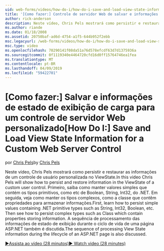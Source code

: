 ```yaml
---
uid: web-forms/videos/how-do-i/how-do-i-save-and-load-view-state-information-for-a-custom-web-server-control
title: '[Como fazer:] Controle de servidor Web de salvar e informações de estado de exibição de carga para um personalizado | Microsoft Docs'
author: rick-anderson
description: Neste vídeo, Chris Pels mostrará como persistir e restaurar as informações de um controle de usuário personalizada no ViewState. Primeiro, saiba como manter o valor simples...
ms.author: riande
ms.date: 01/18/2008
ms.assetid: 20750baf-ad6d-4754-a1f5-644b952f2ebb
msc.legacyurl: /web-forms/videos/how-do-i/how-do-i-save-and-load-view-state-information-for-a-custom-web-server-control
msc.type: video
ms.openlocfilehash: 70290141f08da51a76d578efcdf63d7d1375936a
ms.sourcegitcommit: 0f1119340e4464720cfd16d0ff15764746ea1fea
ms.translationtype: MT
ms.contentlocale: pt-BR
ms.lasthandoff: 04/09/2019
ms.locfileid: "59422701"
---
```

# <a name="how-do-i-save-and-load-view-state-information-for-a-custom-web-server-control"></a><span data-ttu-id="881f5-104">[Como fazer:] Salvar e informações de estado de exibição de carga para um controle de servidor Web personalizado</span><span class="sxs-lookup"><span data-stu-id="881f5-104">[How Do I:] Save and Load View State Information for a Custom Web Server Control</span></span>

<span data-ttu-id="881f5-105">por [Chris Pels](https://twitter.com/chrispels)</span><span class="sxs-lookup"><span data-stu-id="881f5-105">by [Chris Pels](https://twitter.com/chrispels)</span></span>

<span data-ttu-id="881f5-106">Neste vídeo, Chris Pels mostrará como persistir e restaurar as informações de um controle de usuário personalizada no ViewState.</span><span class="sxs-lookup"><span data-stu-id="881f5-106">In this video Chris Pels will show how to persist and restore information in the ViewState of a custom user control.</span></span> <span data-ttu-id="881f5-107">Primeiro, saiba como manter valores simples que contém os tipos primitivos, como etc de Boolean, String, Int32, do .NET. Em seguida, veja como manter os tipos complexos, como a classe que contêm propriedades para armazenar informações.</span><span class="sxs-lookup"><span data-stu-id="881f5-107">First, learn how to persist simple values containing .NET primitive types such as String, Int32, Boolean, etc. Then see how to persist complex types such as Class which contain properties storing information.</span></span> <span data-ttu-id="881f5-108">A sequência de processamento das informações de estado de exibição durante o ciclo de vida de uma página ASP.NET também é discutida.</span><span class="sxs-lookup"><span data-stu-id="881f5-108">The sequence of processing View State information during the lifecycle of an ASP.NET page is also discussed.</span></span>

[<span data-ttu-id="881f5-109">&#9654;Assista ao vídeo (28 minutos)</span><span class="sxs-lookup"><span data-stu-id="881f5-109">&#9654; Watch video (28 minutes)</span></span>](https://channel9.msdn.com/Blogs/ASP-NET-Site-Videos/how-do-i-save-and-load-view-state-information-for-a-custom-web-server-control)
